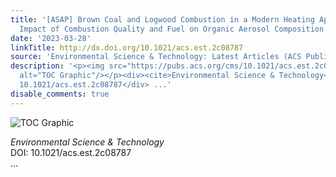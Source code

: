 ```yaml
---
title: '[ASAP] Brown Coal and Logwood Combustion in a Modern Heating Appliance: The
  Impact of Combustion Quality and Fuel on Organic Aerosol Composition'
date: '2023-03-28'
linkTitle: http://dx.doi.org/10.1021/acs.est.2c08787
source: 'Environmental Science & Technology: Latest Articles (ACS Publications)'
description: '<p><img src="https://pubs.acs.org/cms/10.1021/acs.est.2c08787/asset/images/medium/es2c08787_0005.gif"
  alt="TOC Graphic"/></p><div><cite>Environmental Science & Technology</cite></div><div>DOI:
  10.1021/acs.est.2c08787</div> ...'
disable_comments: true
---
```

<p><img src="https://pubs.acs.org/cms/10.1021/acs.est.2c08787/asset/images/medium/es2c08787_0005.gif" alt="TOC Graphic"/></p><div><cite>Environmental Science & Technology</cite></div><div>DOI: 10.1021/acs.est.2c08787</div> ...